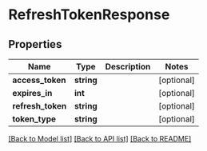 # RefreshTokenResponse

## Properties
Name | Type | Description | Notes
------------ | ------------- | ------------- | -------------
**access_token** | **string** |  | [optional] 
**expires_in** | **int** |  | [optional] 
**refresh_token** | **string** |  | [optional] 
**token_type** | **string** |  | [optional] 

[[Back to Model list]](../README.md#documentation-for-models) [[Back to API list]](../README.md#documentation-for-api-endpoints) [[Back to README]](../README.md)


